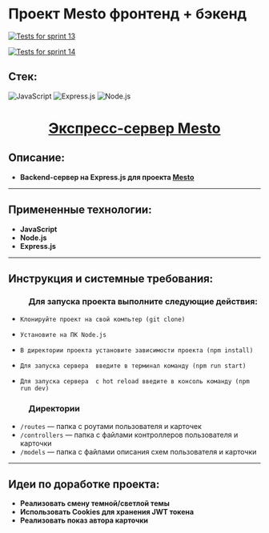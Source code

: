 # Проект Mesto фронтенд + бэкенд


[![Tests for sprint 13](https://github.com/yandex-praktikum/express-mesto-gha/actions/workflows/tests-13-sprint.yml/badge.svg)](https://github.com/${Evgen4ik94}/${express-meto-gha}/actions/workflows/tests-13-sprint.yml) 

[![Tests for sprint 14](https://github.com/yandex-praktikum/express-mesto-gha/actions/workflows/tests-14-sprint.yml/badge.svg)](https://github.com/${Evgen4ik94}/${express-meto-gha}/actions/workflows/tests-14-sprint.yml)


**<h2>Стек:</h2>**


![JavaScript](https://img.shields.io/badge/-JavaScript-000?&logo=javascript)
![Express.js](https://img.shields.io/badge/-Express.js-000?&logo=Express)
![Node.js](https://img.shields.io/badge/-Node.js-000?&logo=Node.js)

 **<h1 align="center"><a href="#">Экспресс-сервер Mesto</a></h1>**

**<h2>Описание:</h2>**

* **Backend-сервер на Express.js для проекта <a href="https://github.com/Evgen4ik94/react-mesto-auth">Mesto</a>**

---

**<h2>Примененные технологии:</h2>**

* **JavaScript**
* **Node.js**
* **Express.js**

---

**<h2>Инструкция и системные требования:</h2>**
  <h3 style="margin-left: 40px;">Для запуска проекта выполните следующие действия:</h3>

-     Клонируйте проект на свой компьтер (git clone)
-     Установите на ПК Node.js
-     В директории проекта установите зависимости проекта (npm install)
-     Для запуска сервера  введите в терминал команду (npm run start)
-     Для запуска сервера  с hot reload введите в консоль команду (npm run dev)

 <h3 style="margin-left: 40px;">Директории</h3>

- `/routes` — папка с роутами пользователя и карточек
- `/controllers` — папка с файлами контроллеров пользователя и карточки
- `/models` — папка с файлами описания схем пользователя и карточки
---

**<h2>Идеи по доработке проекта:</h2>**

* **Реализовать смену темной/светлой темы**
* **Использовать Cookies для хранения JWT токена**
* **Реализовать показ автора карточки**
